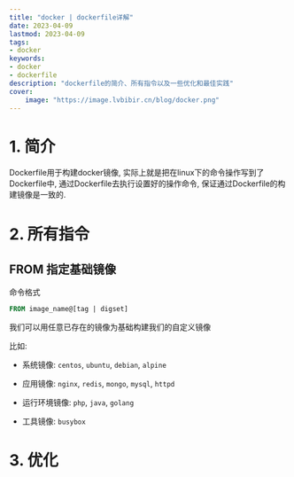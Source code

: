 ```yaml
---
title: "docker | dockerfile详解" 
date: 2023-04-09
lastmod: 2023-04-09
tags: 
- docker
keywords:
- docker
- dockerfile
description: "dockerfile的简介、所有指令以及一些优化和最佳实践" 
cover:
    image: "https://image.lvbibir.cn/blog/docker.png" 
---
```


# 1. 简介

Dockerfile用于构建docker镜像, 实际上就是把在linux下的命令操作写到了Dockerfile中, 通过Dockerfile去执行设置好的操作命令, 保证通过Dockerfile的构建镜像是一致的.

# 2. 所有指令

## FROM 指定基础镜像

命令格式

```dockerfile
FROM image_name@[tag | digset]
```



我们可以用任意已存在的镜像为基础构建我们的自定义镜像

比如:

- 系统镜像: `centos`, `ubuntu`, `debian`, `alpine`

- 应用镜像: `nginx`, `redis`, `mongo`, `mysql`, `httpd`
- 运行环境镜像: `php`, `java`, `golang`
- 工具镜像: `busybox`







# 3. 优化









